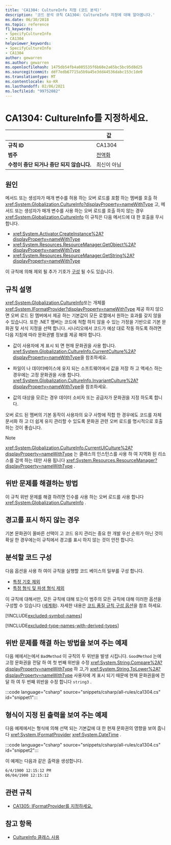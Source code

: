 ```yaml
---
title: 'CA1304: CultureInfo 지정 (코드 분석)'
description: '코드 분석 규칙 CA1304: CultureInfo 지정에 대해 알아봅니다.'
ms.date: 06/30/2018
ms.topic: reference
f1_keywords:
- SpecifyCultureInfo
- CA1304
helpviewer_keywords:
- SpecifyCultureInfo
- CA1304
author: gewarren
ms.author: gewarren
ms.openlocfilehash: 1475db54fb4a085535f6b68e2a65bc5bc95d8d25
ms.sourcegitcommit: ddf7edb67715a5b9a45e3dd44536dabc153c1de0
ms.translationtype: MT
ms.contentlocale: ko-KR
ms.lasthandoff: 02/06/2021
ms.locfileid: "99752082"
---
```

# <a name="ca1304-specify-cultureinfo"></a>CA1304: CultureInfo를 지정하세요.

| | 값 |
|-|-|
| **규칙 ID** |CA1304|
| **범주** |[전역화](globalization-warnings.md)|
| **수정이 중단 되거나 중단 되지 않습니다.** |최신이 아님|

## <a name="cause"></a>원인

메서드 또는 생성자가 매개 변수를 허용 하는 오버 로드를 포함 하는 멤버를 호출 하 <xref:System.Globalization.CultureInfo?displayProperty=nameWithType> 고, 메서드 또는 생성자가 매개 변수를 사용 하는 오버 로드를 호출 하지 않는 경우 <xref:System.Globalization.CultureInfo> 이 규칙은 다음 메서드에 대 한 호출을 무시 합니다.

- <xref:System.Activator.CreateInstance%2A?displayProperty=nameWithType>
- <xref:System.Resources.ResourceManager.GetObject%2A?displayProperty=nameWithType>
- <xref:System.Resources.ResourceManager.GetString%2A?displayProperty=nameWithType>

이 규칙에 의해 제외 될 추가 기호가 [구성](#configure-code-to-analyze) 될 수도 있습니다.

## <a name="rule-description"></a>규칙 설명

<xref:System.Globalization.CultureInfo>또는 개체를 <xref:System.IFormatProvider?displayProperty=nameWithType> 제공 하지 않으면 오버 로드 된 멤버에서 제공 하는 기본값이 모든 로캘에서 원하는 효과를 갖지 않을 수 있습니다. 또한 .NET 멤버는 코드에 적합 하지 않을 수 있는 가정을 기반으로 기본 문화권 및 서식 지정을 선택 합니다. 시나리오에서 코드가 예상 대로 작동 하도록 하려면 다음 지침에 따라 문화권별 정보를 제공 해야 합니다.

- 값이 사용자에 게 표시 되 면 현재 문화권을 사용 합니다. <xref:System.Globalization.CultureInfo.CurrentCulture%2A?displayProperty=nameWithType>을 참조하세요.

- 파일이 나 데이터베이스에 유지 되는 소프트웨어에서 값을 저장 하 고 액세스 하는 경우에는 고정 문화권을 사용 합니다. <xref:System.Globalization.CultureInfo.InvariantCulture%2A?displayProperty=nameWithType>을 참조하세요.

- 값의 대상을 모르는 경우 데이터 소비자 또는 공급자가 문화권을 지정 하도록 합니다.

오버 로드 된 멤버의 기본 동작이 사용자의 요구 사항에 적합 한 경우에도 코드를 자체 문서화 하 고 더 쉽게 유지 관리할 수 있도록 문화권 관련 오버 로드를 명시적으로 호출 하는 것이 좋습니다.

> [!NOTE]
> <xref:System.Globalization.CultureInfo.CurrentUICulture%2A?displayProperty=nameWithType> 는 클래스의 인스턴스를 사용 하 여 지역화 된 리소스를 검색 하는 데만 사용 됩니다 <xref:System.Resources.ResourceManager?displayProperty=nameWithType> .

## <a name="how-to-fix-violations"></a>위반 문제를 해결하는 방법

이 규칙 위반 문제를 해결 하려면 인수를 사용 하는 오버 로드를 사용 합니다 <xref:System.Globalization.CultureInfo> .

## <a name="when-to-suppress-warnings"></a>경고를 표시 하지 않는 경우

기본 문화권이 올바른 선택이 고 코드 유지 관리는 중요 한 개발 우선 순위가 아닌 것이 확실 한 경우에는이 규칙에서 경고를 표시 하지 않는 것이 안전 합니다.

## <a name="configure-code-to-analyze"></a>분석할 코드 구성

다음 옵션을 사용 하 여이 규칙을 실행할 코드 베이스의 일부를 구성 합니다.

- [특정 기호 제외](#exclude-specific-symbols)
- [특정 형식 및 파생 형식 제외](#exclude-specific-types-and-their-derived-types)

이 규칙에 대해서만, 모든 규칙에 대해 또는이 범주의 모든 규칙에 대해 이러한 옵션을 구성할 수 있습니다 ([세계화](globalization-warnings.md)). 자세한 내용은 [코드 품질 규칙 구성 옵션](../code-quality-rule-options.md)을 참조 하세요.

[!INCLUDE[excluded-symbol-names](~/includes/code-analysis/excluded-symbol-names.md)]

[!INCLUDE[excluded-type-names-with-derived-types](~/includes/code-analysis/excluded-type-names-with-derived-types.md)]

## <a name="example-showing-how-to-fix-violations"></a>위반 문제를 해결 하는 방법을 보여 주는 예제

다음 예에서는에서 `BadMethod` 이 규칙의 두 위반을 발생 시킵니다. `GoodMethod` 는에 고정 문화권을 전달 하 여 첫 번째 위반을 수정 <xref:System.String.Compare%2A?displayProperty=nameWithType> 하 고,가 <xref:System.String.ToLower%2A?displayProperty=nameWithType> 사용자에 게 표시 되기 때문에 현재 문화권을에 전달 하 여 두 번째 위반을 수정 합니다 `string3` .

:::code language="csharp" source="snippets/csharp/all-rules/ca1304.cs" id="snippet1":::

## <a name="example-showing-formatted-output"></a>형식이 지정 된 출력을 보여 주는 예제

다음 예제에서는 형식에 의해 선택 되는 기본값에 대 한 현재 문화권의 영향을 보여 줍니다 <xref:System.IFormatProvider> <xref:System.DateTime> .

:::code language="csharp" source="snippets/csharp/all-rules/ca1304.cs" id="snippet2":::

이 예제는 다음과 같은 출력을 생성합니다.

```txt
6/4/1900 12:15:12 PM
06/04/1900 12:15:12
```

## <a name="related-rules"></a>관련 규칙

- [CA1305: IFormatProvider를 지정하세요.](ca1305.md)

## <a name="see-also"></a>참고 항목

- [CultureInfo 클래스 사용](../../../standard/globalization-localization/globalization.md#work-with-culture-specific-settings)
